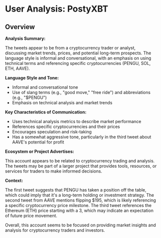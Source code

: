 # User Analysis: PostyXBT

## Overview

**Analysis Summary:**

The tweets appear to be from a cryptocurrency trader or analyst, discussing market trends, prices, and potential long-term prospects. The language style is informal and conversational, with an emphasis on using technical terms and referencing specific cryptocurrencies (PENGU, SOL, ETH, AAVE).

**Language Style and Tone:**

* Informal and conversational tone
* Use of slang terms (e.g., "good move," "free ride") and abbreviations (e.g., "$PENGU")
* Emphasis on technical analysis and market trends

**Key Characteristics of Communication:**

* Uses technical analysis metrics to describe market performance
* References specific cryptocurrencies and their prices
* Encourages speculation and risk-taking
* Has a somewhat aggressive tone, particularly in the third tweet about AAVE's potential for profit

**Ecosystem or Project Advertises:**

This account appears to be related to cryptocurrency trading and analysis. The tweets may be part of a larger project that provides tools, resources, or services for traders to make informed decisions.

**Context:**

The first tweet suggests that PENGU has taken a position off the table, which could imply that it's a long-term holding or investment strategy. The second tweet from AAVE mentions flipping $195, which is likely referencing a specific cryptocurrency price milestone. The third tweet references the Ethereum (ETH) price starting with a 3, which may indicate an expectation of future price movement.

Overall, this account seems to be focused on providing market insights and analysis for cryptocurrency traders and investors.